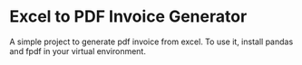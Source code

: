 # Excel to PDF Invoice Generator

A simple project to generate pdf invoice from excel.
To use it, install pandas and fpdf in your virtual environment.
